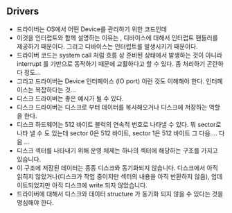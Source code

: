## Drivers

* 드라이버는 OS에서 어떤 Device를 관리하기 위한 코드인데
* 이것을 인터럽트와 함께 설명하는 이유는 , 디바이스에 대해서 인터럽트 핸들러를 제공하기 때문이다.  그리고 디바이스는 인터럽트를 발생시키기 때문이다. 
* 드라이버 코드는 system call 처럼 흐름 상 준비된 상태에서 발생하는 것이 아니라 interrupt 를 기반으로 동작하기 때문에 교활하다고 할 수 있다. 좀 처리하기 곤란하다 정도...
* 그리고 드라이버는 Device 인터페이스 (IO port) 이런 것도 이해해야 한다. 인터페이스는 복잡하다는 것...
* 디스크 드라이버는 좋은 예시가 될 수 있다. 
* 디스크 드라이버는 디스크로 부터 데이터를 복사해오거나 디스크에 저장하는 역할을 한다. 
* 디스크 하드웨어는 512 바이트 블럭의 연속적 번호로 나타낼 수 있다. 뭐 sector로 나타 낼 수 도 있는데  sector 0은 512 바이트, sector 1은 512 바이트 그 다음.... 다음 ...
* 디스크 섹터를 나타내기 위해 운영 체제는 하나의 섹터에 해당하는 구조를 가지고 있습니다.
* 이 구조에 저장된 데이터는 종종 디스크와 동기화되지 않습니다. 디스크에서 아직 읽히지 않았거나(디스크가 작업 중이지만 섹터의 내용을 아직 반환하지 않음), 업데이트되었지만 아직 디스크에 write 되지 않았습니다.
* 드라이버에 대해서 디스크와 데이터 structure 가 동기화 되지 않을 수 있다는 것을 명심해야 한다. 



